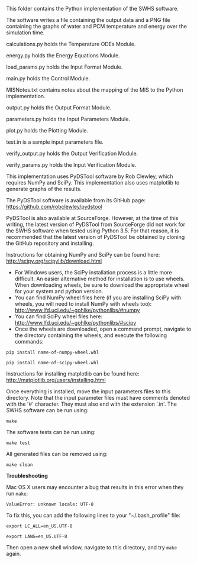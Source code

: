 This folder contains the Python implementation of the SWHS software.

The software writes a file containing the output data and a PNG file containing the graphs of water and PCM temperature and energy over the simulation time.

calculations.py holds the Temperature ODEs Module.

energy.py holds the Energy Equations Module.

load_params.py holds the Input Format Module.

main.py holds the Control Module.

MISNotes.txt contains notes about the mapping of the MIS to the Python implementation.

output.py holds the Output Format Module.

parameters.py holds the Input Parameters Module.

plot.py holds the Plotting Module.

test.in is a sample input parameters file.

verify_output.py holds the Output Verification Module.

verify_params.py holds the Input Verification Module.

This implementation uses PyDSTool software by Rob Clewley, which requires NumPy and SciPy. This implementation also uses matplotlib to generate graphs of the results.

The PyDSTool software is available from its GitHub page: https://github.com/robclewley/pydstool

PyDSTool is also available at SourceForge. However, at the time of this writing, the latest version of PyDSTool from SourceForge did not work for the SWHS software when tested using Python 3.5. For that reason, it is recommended that the latest version of PyDSTool be obtained by cloning the GitHub repository and installing.

Instructions for obtaining NumPy and SciPy can be found here: http://scipy.org/scipylib/download.html

- For Windows users, the SciPy installation process is a little more difficult. An easier alternative method for installation is to use wheels. When downloading wheels, be sure to download the appropriate wheel for your system and python version. 
- You can find NumPy wheel files here (if you are installing SciPy with wheels, you will need to install NumPy with wheels too): http://www.lfd.uci.edu/~gohlke/pythonlibs/#numpy
- You can find SciPy wheel files here: http://www.lfd.uci.edu/~gohlke/pythonlibs/#scipy
- Once the wheels are downloaded, open a command prompt, navigate to the directory containing the wheels, and execute the following commands:

`pip install name-of-numpy-wheel.whl`

`pip install name-of-scipy-wheel.whl`

Instructions for installing matplotlib can be found here: http://matplotlib.org/users/installing.html

Once everything is installed, move the input parameters files to this directory. Note that the input parameter files must have comments denoted with the  '#' character. They must also end with the extension '.in'. The SWHS software can be run using:

`make`

The software tests can be run using:

`make test`

All generated files can be removed using:

`make clean`

__Troubleshooting__

Mac OS X users may encounter a bug that results in this error when they run `make`:

`ValueError: unknown locale: UTF-8`

To fix this, you can add the following lines to your "~/.bash_profile" file:

`export LC_ALL=en_US.UTF-8`

`export LANG=en_US.UTF-8`

Then open a new shell window, navigate to this directory, and try `make` again.